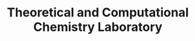 ---
title: "Theoretical and Computational Chemistry Laboratory"
draft: false

# page title background image
bg_image: "images/banner/bg1.jpg"

# meta description ~100 letters in Japanese
description : "Molecular design and analysis of phenomena and functions by molecular simulation for biomacromolecular assemblies and soft material systems"

# Research image
image: "images/labs/theocomp/VesMemLabJ.jpg"

# interest

# taxonomy
la_categories: "Molecular Chemistry" # 分子化学 | 物質化学 | 反応化学
keywords: ["Molecular Simulation", "Lipid Membranes / Biological Membranes", "Soft Materials"]

# faculties; label: true name and title
faculties:
- id: shinoda
  name: Prof. Wataru Shinoda


# contact info
contact:
- icon: ti-email
  link: mailto:shinoda@okayama-u.ac.jp
  name: shinoda@okayama-u.ac.jp
- icon: ti-mobile
  link: tel:086-251-7854
  name: 086-251-7854
- icon: ti-printer
  link: tel:086-251-7769
  name: FAX 086-251-7769


- name : "Theoretical and Computational Chemistry Laboratory (Group Website)"
  icon : "ti-world" # icon pack : https://themify.me/themify-icons
  link : "http://theocomp.chem.okayama-u.ac.jp/"

- name : "3-1-1 Tsushima-Naka, Kita Ward, Okayama City, Okayama 700-8530"
  icon : "ti-location-pin" # icon pack : https://themify.me/themify-icons
  link : "#"

# type
type: "laboratory"
---